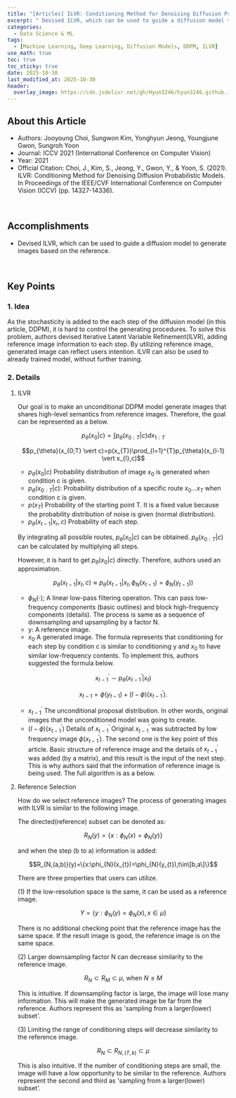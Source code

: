 ```yaml
---
title: "[Articles] ILVR: Conditioning Method for Denoising Diffusion Probabilistic Models"
excerpt: " Devised ILVR, which can be used to guide a diffusion model to generate images based on the reference."
categories:
  - Data Science & ML
tags:
  - [Machine Learning, Deep Learning, Diffusion Models, DDPM, ILVR]
use_math: true
toc: true
toc_sticky: true
date: 2025-10-30
last_modified_at: 2025-10-30
header:
  overlay_image: https://cdn.jsdelivr.net/gh/Hyun3246/hyun3246.github.io@master/image/overlay%20image/Research%20Paper.png
---
```


## About this Article
- Authors: Jooyoung Choi, Sungwon Kim, Yonghyun Jeong, Youngjune Gwon, Sungroh Yoon
- Journal: ICCV 2021 (International Conference on Computer Vision)
- Year: 2021
- Official Citation: Choi, J., Kim, S., Jeong, Y., Gwon, Y., & Yoon, S. (2021). ILVR: Conditioning Method for Denoising Diffusion Probabilistic Models. In Proceedings of the IEEE/CVF International Conference on Computer Vision (ICCV) (pp. 14327-14336).

<br/>

## Accomplishments
- Devised ILVR, which can be used to guide a diffusion model to generate images based on the reference.

<br/>

## Key Points

### 1. Idea
As the stochasticity is added to the each step of the diffusion model (in this article, DDPM), it is hard to control the generating procedures.
To solve this problem, authors devised Iterative Latent Variable Refinement(ILVR), adding reference image information to each step.
By utilizing reference image, generated image can reflect users intention.
ILVR can also be used to already trained model, without further training.

### 2. Details
1. ILVR

    Our goal is to make an unconditional DDPM model generate images that shares high-level semantics from reference images.
    Therefore, the goal can be represented as a below.

    $$p_{\theta}(x_{0} \vert c)=\int p_{\theta}(x_{0:T} \vert c)dx_{1:T}$$

    $$p_{\theta}(x_{0;T} \vert c)=p(x_{T})\prod_{l=1}^{T}p_{\theta}(x_{l-1} \vert x_{l},c)$$

    - $p_{\theta}(x_{0} \vert c)$ Probability distribution of image $x_{0}$ is generated when condition c is given.
    - $p_{\theta}(x_{0:T} \vert c)$: Probability distribution of a specific route $x_{0}...x_{T}$ when condition c is given.
    - $p(x_{T})$ Probability of the starting point T. It is a fixed value because the probability distribution of noise is given (normal distribution).
    - $p_{\theta}(x_{t-1} \vert x_{r},c)$ Probability of each step.

    By integrating all possible routes, $p_{\theta}(x_{0} \vert c)$ can be obtained. $p_{\theta}(x_{0:T} \vert c)$ can be calculated by multiplying all steps.

    However, it is hard to get $p_{\theta}(x_{0} \vert c)$ directly. Therefore, authors used an approximation.

    $$p_{\theta}(x_{t-1} \vert x_{t},c)\approx p_{\theta}(x_{t-1} \vert x_{t},\phi_{N}(x_{t-1})=\phi_{N}(y_{t-1}))$$

    - $\phi_{N}(\cdot);$ A linear low-pass filtering operation. This can pass low-frequency components (basic outlines) and block high-frequency components (details).
    The process is same as a sequence of downsampling and upsampling by a factor N.
    - y: A reference image.
    - $x_{0}$ A generated image.
    The formula represents that conditioning for each step by condition c is similar to conditioning y and $x_{0}$ to have similar low-frequency contents.
    To implement this, authors suggested the formula below.

    $$x_{t-1}^{\prime}\sim p_{\theta}(x_{t-1}^{\prime} \vert x_{t})$$

    $$x_{t-1}=\phi(y_{t-1})+(I-\phi)(x_{t-1}^{\prime}).$$

    - $x_{t-1}^{\prime}$ The unconditional proposal distribution. In other words, original images that the unconditioned model was going to create.
    - $(I-\phi)(x_{t-1}^{\prime})$ Details of $x_{t-1}^{\prime}$ Original ${x_{t-1}}^{\prime}$ was subtracted by low frequency image $\phi(x_{t-1}^{\prime}).$
    The second one is the key point of this article.
    Basic structure of reference image and the details of $x_{t-1}^{\prime}$ was added (by a matrix), and this result is the input of the next step.
    This is why authors said that the information of reference image is being used.
    The full algorithm is as a below.

2) Reference Selection

    How do we select reference images? The process of generating images with ILVR is similar to the following image.

    The directed(reference) subset can be denoted as:

    $$R_{N}(y)=\{x:\phi_{N}(x)=\phi_{N}(y)\}$$

    and when the step (b to a) information is added:

    $$R_{N,(a,b)}(y)=\{x:\phi_{N}(x_{t})=\phi_{N}(y_{t}),t\in\[b,a\]\}$$

    There are three properties that users can utilize.

    (1) If the low-resolution space is the same, it can be used as a reference image.

    $$Y=\{y:\phi_{N}(y)=\phi_{N}(x),x\in\mu\}$$

    There is no additional checking point that the reference image has the same space. If the result image is good, the reference image is on the same space.

    (2) Larger downsampling factor N can decrease similarity to the reference image.

    $$R_{N}\subset R_{M}\subset\mu \text{, when }N\le M$$

    This is intuitive. If downsampling factor is large, the image will lose many information. This will make the generated image be far from the reference. Authors represent this as 'sampling from a larger(lower) subset'.

    (3) Limiting the range of conditioning steps will decrease similarity to the reference image.

    $$R_{N}\subset R_{N,(T,k)}\subset\mu$$
    
    This is also intuitive. If the number of conditioning steps are small, the image will have a low opportunity to be similar to the reference.
    Authors represent the second and third as 'sampling from a larger(lower) subset'.

